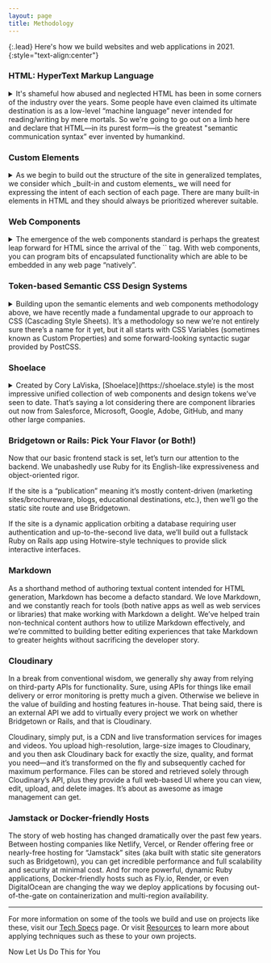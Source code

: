 ```yaml
---
layout: page
title: Methodology
---
```


{:.lead}
Here's how we build websites and web applications in 2021.
{:style="text-align:center"}

### HTML: HyperText Markup Language

<details markdown="block">
  <summary markdown="span">
  It's shameful how abused and neglected HTML has been in some corners of the industry over the years. Some people have even claimed its ultimate destination is as a low-level “machine language” never intended for reading/writing by mere mortals. So we're going to go out on a limb here and declare that HTML—in its purest form—is the greatest "semantic communication syntax” ever invented by humankind.
  </summary>

  HTML has not only survived against the onslaught of many competing systems over its 30+ year history, it has so solidly established itself as a cultural treasure crossing all boundaries of creed, nationality, and purpose that we have no doubt HTML will still be with us 100 years from now.

  We prize and value HTML. Everything starts with HTML. Before we consider what frameworks to use, what tooling to introduce, where to store and retrieve data, how to deploy the final product, and so forth, we start with the breadth of meaning and functionality we wish to express through HTML. It’s the _baseplate_ of all web development.
</details>

### Custom Elements

<details markdown="block">
  <summary markdown="span">
  As we begin to build out the structure of the site in generalized templates, we consider which _built-in and custom elements_ we will need for expressing the intent of each section of each page. There are many built-in elements in HTML and they should always be prioritized wherever suitable.
  </summary>

  `<nav>` for a navbar. `<h1>` for a primary heading. `<article>` to represent a unit of content.  But for situations where a custom element is required, we will liberally define and use those throughout our projects—tag names such as `<layout-column>`, `<ui-label>`, `<footer-inner>`, or `<main-content>`. ([Here’s a definitive article on the topic by Jared White.](https://dev.to/jaredcwhite/custom-elements-everywhere-for-page-layout-parts-i-and-ii-438p))

  We’ve essentially stopped using `<div>` and `<span>` in all projects going forward because they convey no semantic meaning and serve no useful purpose in an era when custom elements are baked into the fabric of the HTML standard. In case there’s any confusion, we’re _not_ talking about web components (yet). In our lexicon, custom elements are HTML-only tags which can _optionally_ be used for styling via CSS or scripting via JavaScript. In the case of the latter, read on…
</details>

### Web Components

<details markdown="block">
  <summary markdown="span">
  The emergence of the web components standard is perhaps the greatest leap forward for HTML since the arrival of the `<img>` tag. With web components, you can program bits of encapsulated functionality which are able to be embedded in any web page “natively”.
  </summary>

  For example, HTML provides a `<textarea>` tag. But anyone could write their own `<fancy-textarea>` tag that either uses `<textarea>` under the hood or offers a bespoke editor built out of other HTML/CSS/JavaScript primitives. To you, the downstream HTML author, it doesn’t matter. Use `<textarea>` or `<fancy-textarea>` or `<super-dee-dooper-textarea>` because of the capability each component affords, not its implementation details.

  Web components pose an existential threat to legacy JavaScript component libraries such as React, which is probably why React is dragging their heels in supporting this web standard. We choose to utilize newer, lightweight libraries which take full advantage of web components—most notably LitElement, as well as Turbo and Stimulus from the Hotwire community.

  We sometimes may opt to write custom component or Stimulus code in a Ruby-derived syntax with 1:1 transpilation provided by Ruby2JS. Because there’s no runtime required, the output JavaScript looks much the same as if we hand-coded it ourselves. (See our [Tech Specs](/tech/) page for further details!)
</details>

### Token-based Semantic CSS Design Systems

<details markdown="block">
  <summary markdown="span">
  Building upon the semantic elements and web components methodology above, we have recently made a fundamental upgrade to our approach to CSS (Cascading Style Sheets). It’s a methodology so new we’re not entirely sure there’s a name for it yet, but it all starts with CSS Variables (sometimes known as Custom Properties) and some forward-looking syntactic sugar provided by PostCSS.
  </summary>

  We start by defining a series of “tokens” as variables defined on `:root` in a global stylesheet. These tokens can either be created by us or we might co-mingle them with tokens imported from a UI library such as Shoelace (more on that below). Examples tokens might be `--base-font-size: 24px`, `--primary-color: #ff6f59`, or `--max-content-width: 50rem`. We even create tokens for responsive breakpoints (not yet browser-native, but enabled by PostCSS). You can see these sorts of `:root`-based design tokens on this very website by opening your developer inspector.

  After a basic design system is in place, we begin creating styles using only element names as selectors. `section`, `p`, `a`, `main`, etc.—as well as custom elements like `navbar-inner` and so forth. We use classes sparingly (no `.foo.bar .baz` here!) while readily reaching for attribute selectors, especially for custom elements: `sl-input[size="medium"]` or `sl-bar-item[size~="6/10"]`. Occasionally we might override design tokens for particular element scopes, or within responsive media queries. In addition, when using web components which offer CSS Shadow Parts for advanced styling, we’ll use those as well when strictly necessary (`sl-dialog::part(title)` for example).

  This combination of CSS Variables, element/attribute selectors, and the mechanisms provided by Shadow DOM + Parts has resulted in a shocking reduction in the amount of CSS we write _as well as import_. In the past you couldn’t do much quickly without reaching for something like Bootstrap. Lately that would be the main selling point of Tailwind. ([Er, use with extreme caution!](https://dev.to/jaredcwhite/why-tailwind-isn-t-for-me-5c90)). However, we increasingly find ourselves not needing any “CSS framework” at all…only some simple boilerplate and typically a web component-based UI library such as Shoelace.
</details>

### Shoelace

<details markdown="block">
  <summary markdown="span">
  Created by Cory LaViska, [Shoelace](https://shoelace.style) is the most impressive unified collection of web components and design tokens we’ve seen to date. That’s saying a lot considering there are component libraries out now from Salesforce, Microsoft, Google, Adobe, GitHub, and many other large companies.
  </summary>

  Shoelace at first glance might seem like Yet-Another-Bunch-o’-Components with the usual suspects of buttons, icons, menus, and dropdown—however, such simple appearances can be deceiving. What makes Shoelace so impressive are five things:

  0. It looks great right out of the box.
  1. It takes full advantage of modern web component standards.
  2. It’s extremely customizable, but only if you really need to.
  3. The HTML you write using Shoelace is fantastically elegant.
  4. Shoelace ships with a variety of design tokens you can use directly.

  A button in Shoelace is `<sl-button>Hi!</sl-button>`. An icon is `<sl-icon name="person-circle"></sl-icon>`. A star rating is `<sl-rating precision=".5" value="2.5"></sl-rating>`. On that last example, you can see how element attributes allow for precise control over various component properties. All properties are also controllable of course through JavaScript while requiring no additional library or framework of any kind.

  You can customize how Shoelace looks simply by overriding various design tokens via CSS variables, and you can also use Shoelace tokens directly in your own styles and markup—even inside of inline styles! For example: `<h1 style="margin-bottom:var(--sl-spacing-x-large)">Lots of Space</h1>`

  Shoelace v2 is a total rewrite and currently in beta, so as usable and impressive as it is now, this is only the beginning. We’re excited about choosing Shoelace as the default UI library for all our latest projects.
</details>

### Bridgetown or Rails: Pick Your Flavor (or Both!)

Now that our basic frontend stack is set, let’s turn our attention to the backend. We unabashedly use Ruby for its English-like expressiveness and object-oriented rigor.

If the site is a “publication” meaning it’s mostly content-driven (marketing sites/brochureware, blogs, educational destinations, etc.), then we’ll go the static site route and use Bridgetown.

If the site is a dynamic application orbiting a database requiring user authentication and up-to-the-second live data, we’ll build out a fullstack Ruby on Rails app using Hotwire-style techniques to provide slick interactive interfaces.

### Markdown

As a shorthand method of authoring textual content intended for HTML generation, Markdown has become a defacto standard. We love Markdown, and we constantly reach for tools (both native apps as well as web services or libraries) that make working with Markdown a delight. We’ve helped train non-technical content authors how to utilize Markdown effectively, and we’re committed to building better editing experiences that take Markdown to greater heights without sacrificing the developer story.

### Cloudinary

In a break from conventional wisdom, we generally shy away from relying on third-party APIs for functionality. Sure, using APIs for things like email delivery or error monitoring is pretty much a given. Otherwise we believe in the value of building and hosting features in-house. That being said, there is an external API we add to virtually every project we work on whether Bridgetown or Rails, and that is Cloudinary.

Cloudinary, simply put, is a CDN and live transformation services for images and videos. You upload high-resolution, large-size images to Cloudinary, and you then ask Cloudinary back for exactly the size, quality, and format you need—and it’s transformed on the fly and subsequently cached for maximum performance. Files can be stored and retrieved solely through Cloudinary’s API, plus they provide a full web-based UI where you can view, edit, upload, and delete images. It’s about as awesome as image management can get.

### Jamstack or Docker-friendly Hosts

The story of web hosting has changed dramatically over the past few years. Between hosting companies like Netlify, Vercel, or Render offering free or nearly-free hosting for “Jamstack” sites (aka built with static site generators such as Bridgetown), you can get incredible performance and full scalability and security at minimal cost. And for more powerful, dynamic Ruby applications, Docker-friendly hosts such as Fly.io, Render, or even DigitalOcean are changing the way we deploy applications by focusing out-of-the-gate on containerization and multi-region availability.

----

For more information on some of the tools we build and use on projects like these, visit our [Tech Specs](/tech/) page. Or visit [Resources](/resources/) to learn more about applying techniques such as these to your own projects.

<sl-button type="primary" size="large" pill onclick="document.querySelector('sl-dialog').show()">Now Let Us Do This for You</sl-button>
